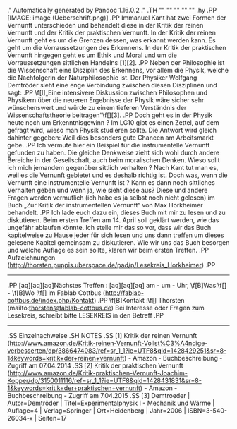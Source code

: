 .\" Automatically generated by Pandoc 1.16.0.2
.\"
.TH "" "" "" "" ""
.hy
.PP
[IMAGE: image (Ueberschrift.png)]
.PP
Immanuel Kant hat zwei Formen der Vernunft unterschieden und behandelt
diese in der Kritik der reinen Vernunft und der Kritik der praktischen
Vernunft.
In der Kritik der reinen Vernunft geht es um die Grenzen dessen, was
erkannt werden kann.
Es geht um die Vorraussetzungen des Erkennens.
In der Kritik der praktischen Vernunft hingegen geht es um Ethik und
Moral und um die Vorraussetzungen sittlichen Handelns [1][2].
.PP
Neben der Philosophie ist die Wissenschaft eine Disziplin des Erkennens,
vor allem die Physik, welche die Nachfolgerin der Naturphilosophie ist.
Der Physiker Wolfgang Demtröder sieht eine enge Verbindung zwischen
diesen Disziplinen und sagt:
.PP
\f[I]„Eine intensivere Diskussion zwischen Philosophen und Physikern
über die neueren Ergebnisse der Physik wäre sicher sehr wünschenswert
und würde zu einem tieferen Verständnis der Wissenschaftstheorie
beitragen“\f[][3].
.PP
Doch geht es in der Physik heute noch um Erkenntnisgewinn ?
Im LG10 gibt es einen Zettel, auf dem gefragt wird, wieso man Physik
studieren sollte.
Die Antwort wird gleich dahinter gegeben: Weil dies besonders gute
Chancen am Arbeitsmarkt gebe.
.PP
Ich vermute hier ein Beispiel für die instrumentelle Vernunft gefunden
zu haben.
Die gleiche Denkweise zieht sich wohl durch andere Bereiche in der
Gesellschaft, auch beim moralischen Denken.
Wieso sollt ich mich jemandem gegenüber sittlich verhalten ?
Nach Kant tut man es, weil es die Vernunft gebietet und es deshalb
richtig ist.
Doch was, wenn die Vernunft eine instrumentelle Vernunft ist ?
Kann es dann noch sittliches Verhalten geben und wenn ja, wie sieht
diese aus?
Diese und andere Fragen werden vermutlich (ich habe es ja selbst noch
nicht gelesen) im Buch „Zur Kritik der instrumentellen Vernunft“ von Max
Horkheimer behandelt.
.PP
Ich lade euch dazu ein, dieses Buch mit mir zu lesen und zu diskutieren.
Beim ersten Treffen am 14.
April soll geklärt werden, wie das ungefähr ablaufen könnte.
Ich stelle mir das so vor, dass wir das Buch kapitelweise zu Hause jeder
für sich lesen und uns dann treffen um dieses gelesene Kapitel gemeinsam
zu diskutieren.
Wie wir uns das Buch besorgen und welche Auflage es sein sollte, klären
wir beim ersten Treffen.
.PP
Aufzeichnungen (http://thorsten.puppis.uberspace.de/pad/p/Lesekreis_Horkheimer)
.PP
   *   *   *   *   *
.PP
\[aq]\[aq]\[aq]Nächstes Treffen : \[aq]\[aq]\[aq] am \- um \- Uhr,
\f[B]Was:\f[] \- \f[B]Wo :\f[] im Fablab
Cottbus (http://fablab-cottbus.de/index.php/Kontakt)
.PP
\f[B]Kontakt :\f[] Thorsten (mailto:thorsten@fablab-cottbus.de) Bei
Interesse oder Fragen zum Lesekreis, schreibt bitte LESEKREIS in den
Betreff
.PP
   *   *   *   *   *
.SS Einzelnachweise
.SH NOTES
.SS [1]
Kritik der reinen
Vernunft (http://www.amazon.de/Kritik-reinen-Vernunft-Vollst%C3%A4ndige-verbesserten/dp/3866474083/ref=sr_1_1?ie=UTF8&qid=1428429251&sr=8-1&keywords=kritik+der+reinen+vernunft)
\- Amazon \- Buchbeschreibung \- Zugriff am 07.04.2014
.SS [2]
Kritik der praktischen
Vernunft (http://www.amazon.de/Kritik-praktischen-Vernunft-Joachim-Kopper/dp/3150011116/ref=sr_1_1?ie=UTF8&qid=1428431831&sr=8-1&keywords=kritik+der+praktischen+vernunft)
\- Amazon \- Buchbeschreibung \- Zugriff am 7.04.2015
.SS [3]
Demtroeder | Autor=Demtröder | Titel=Experimentalphysik I \- Mechanik
und Wärme | Auflage=4 | Verlag=Springer | Ort=Heidenberg | Jahr=2006 |
ISBN=3\-540\-26034\-x | Seiten=17

